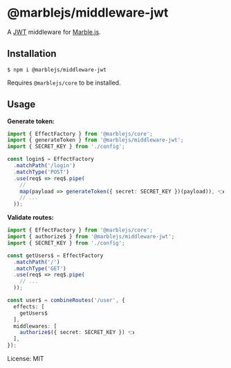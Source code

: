# @marblejs/middleware-jwt

A [JWT](http://jwt.io) middleware for [Marble.js](https://github.com/marblejs/marble).

## Installation

```
$ npm i @marblejs/middleware-jwt
```
Requires `@marblejs/core` to be installed.

## Usage

**Generate token:**
```typescript
import { EffectFactory } from '@marblejs/core';
import { generateToken } from '@marblejs/middleware-jwt';
import { SECRET_KEY } from './config';

const login$ = EffectFactory
  .matchPath('/login')
  .matchType('POST')
  .use(req$ => req$.pipe(
    //
    map(payload => generateToken({ secret: SECRET_KEY })(payload)), 👈
    // ...
  ));
```

**Validate routes:**
```typescript
import { EffectFactory } from '@marblejs/core';
import { authorize$ } from '@marblejs/middleware-jwt';
import { SECRET_KEY } from './config';

const getUsers$ = EffectFactory
  .matchPath('/')
  .matchType('GET')
  .use(req$ => req$.pipe(
    // ...
  ));

const user$ = combineRoutes('/user', {
  effects: [
    getUsers$
  ],
  middlewares: [
    authorize$({ secret: SECRET_KEY }) 👈
  ],
});
```
License: MIT
